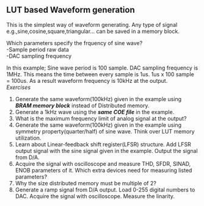 ## LUT based Waveform generation
This is the simplest way of waveform generating. Any type of signal e.g.,sine,cosine,square,triangular... can be saved in a memory block.   


Which parameters specify the frquency of sine wave?  
-Sample period raw data  
-DAC sampling frequency  

In this example; Sine wave period is 100 sample. DAC sampling frequency is 1MHz. This means the time between every sample is 1us. 
1us x 100 sample = 100us. As a result waveform frequency is 10kHz at the output.       
*Exercises*      
1) Generate the same waveform(100kHz) given in the example using ***BRAM memory block*** instead of Distributed memory.  
2) Generate a 1kHz wave using the ***same COE file*** in the example.   
3) What is the maximum frequency limit of analog signal at the output?  
4) Generate the same waveform(100kHz) given in the example using symmetry property(quarter/half) of sine wave. Think over LUT memory utilization.  
5) Learn about Linear-feedback shift register(LFSR) structure. Add LFSR output signal with the sine signal given in the example. Output the signal from D/A.   
6) Acquire the signal with oscilloscope and measure THD, SFDR, SINAD, ENOB parameters of it. Which extra devices need for measuring listed parameters?  
7) Why the size distributed memory must be multiple of 2?  
8) Generate a ramp signal from D/A output. Load 0-255 digital numbers to DAC. Acquire the signal with oscilloscope. Measure the linarity.  
